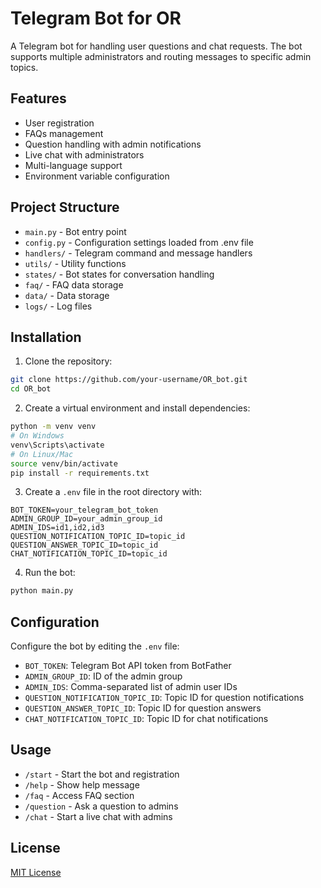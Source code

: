 # Telegram Bot for OR

A Telegram bot for handling user questions and chat requests. The bot supports multiple administrators and routing messages to specific admin topics.

## Features

- User registration
- FAQs management
- Question handling with admin notifications
- Live chat with administrators
- Multi-language support
- Environment variable configuration

## Project Structure

- `main.py` - Bot entry point
- `config.py` - Configuration settings loaded from .env file
- `handlers/` - Telegram command and message handlers
- `utils/` - Utility functions
- `states/` - Bot states for conversation handling
- `faq/` - FAQ data storage
- `data/` - Data storage
- `logs/` - Log files

## Installation

1. Clone the repository:
```bash
git clone https://github.com/your-username/OR_bot.git
cd OR_bot
```

2. Create a virtual environment and install dependencies:
```bash
python -m venv venv
# On Windows
venv\Scripts\activate 
# On Linux/Mac
source venv/bin/activate
pip install -r requirements.txt
```

3. Create a `.env` file in the root directory with:
```
BOT_TOKEN=your_telegram_bot_token
ADMIN_GROUP_ID=your_admin_group_id
ADMIN_IDS=id1,id2,id3
QUESTION_NOTIFICATION_TOPIC_ID=topic_id
QUESTION_ANSWER_TOPIC_ID=topic_id
CHAT_NOTIFICATION_TOPIC_ID=topic_id
```

4. Run the bot:
```bash
python main.py
```

## Configuration

Configure the bot by editing the `.env` file:

- `BOT_TOKEN`: Telegram Bot API token from BotFather
- `ADMIN_GROUP_ID`: ID of the admin group
- `ADMIN_IDS`: Comma-separated list of admin user IDs
- `QUESTION_NOTIFICATION_TOPIC_ID`: Topic ID for question notifications
- `QUESTION_ANSWER_TOPIC_ID`: Topic ID for question answers
- `CHAT_NOTIFICATION_TOPIC_ID`: Topic ID for chat notifications

## Usage

- `/start` - Start the bot and registration
- `/help` - Show help message
- `/faq` - Access FAQ section
- `/question` - Ask a question to admins
- `/chat` - Start a live chat with admins

## License

[MIT License](LICENSE) 